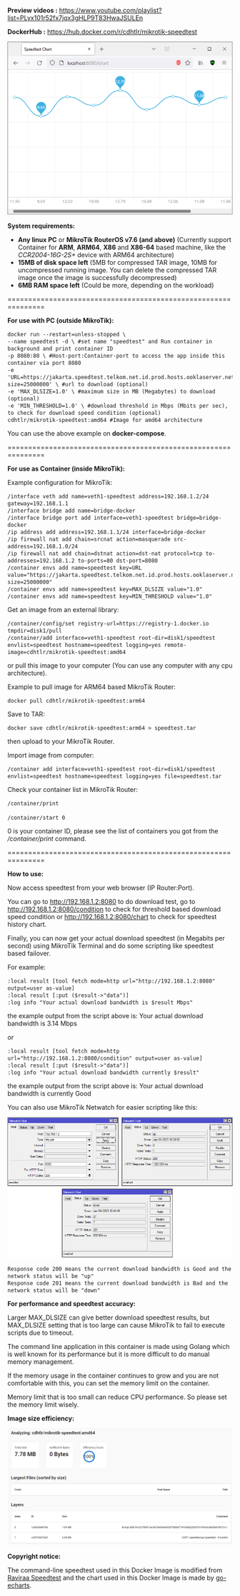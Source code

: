 <b>Preview videos  :</b> https://www.youtube.com/playlist?list=PLyx101r52fx7jqx3gHLP9T83HwaJSULEn

<b>DockerHub :</b> https://hub.docker.com/r/cdhtlr/mikrotik-speedtest

![](https://raw.githubusercontent.com/cdhtlr/MikroTik-Speedtest/main/Web_Demo.png "Web Demo")

<b>System requirements:</b>
- <b>Any linux PC</b> or <b>MikroTik RouterOS v7.6 (and above)</b> (Currently support Container for <b>ARM</b>, <b>ARM64</b>, <b>X86</b> and <b>X86-64</b> based machine, like the <i>CCR2004-16G-2S+</i> device with ARM64 architecture)
- <b>15MB of disk space left</b> (5MB for compressed TAR image, 10MB for uncompressed running image. You can delete the compressed TAR image once the image is successfully decompressed)
- <b>6MB RAM space left</b> (Could be more, depending on the workload)

===============================================================

<b>For use with PC (outside MikroTik):</b>

    docker run --restart=unless-stopped \ 
    --name speedtest -d \ #set name "speedtest" and Run container in background and print container ID
    -p 8080:80 \ #Host-port:Container-port to access the app inside this container via port 8080
    -e 'URL=https://jakarta.speedtest.telkom.net.id.prod.hosts.ooklaserver.net:8080/download?size=25000000' \ #url to download (optional)
    -e 'MAX_DLSIZE=1.0' \ #maximum size in MB (Megabytes) to download (optional)
    -e 'MIN_THRESHOLD=1.0' \ #download threshold in Mbps (Mbits per sec), to check for download speed condition (optional)
    cdhtlr/mikrotik-speedtest:amd64 #Image for amd64 architecture

You can use the above example on <b>docker-compose</b>.

===============================================================

<b>For use as Container (inside MikroTik):</b>

Example configuration for MikroTik:

    /interface veth add name=veth1-speedtest address=192.168.1.2/24 gateway=192.168.1.1
    /interface bridge add name=bridge-docker
    /interface bridge port add interface=veth1-speedtest bridge=bridge-docker
    /ip address add address=192.168.1.1/24 interface=bridge-docker
    /ip firewall nat add chain=srcnat action=masquerade src-address=192.168.1.0/24
    /ip firewall nat add chain=dstnat action=dst-nat protocol=tcp to-addresses=192.168.1.2 to-ports=80 dst-port=8080
    /container envs add name=speedtest key=URL value="https://jakarta.speedtest.telkom.net.id.prod.hosts.ooklaserver.net:8080/download?size=25000000"
    /container envs add name=speedtest key=MAX_DLSIZE value="1.0"
    /container envs add name=speedtest key=MIN_THRESHOLD value="1.0"

Get an image from an external library:

    /container/config/set registry-url=https://registry-1.docker.io tmpdir=disk1/pull
    /container/add interface=veth1-speedtest root-dir=disk1/speedtest envlist=speedtest hostname=speedtest logging=yes remote-image=cdhtlr/mikrotik-speedtest:amd64

or pull this image to your computer (You can use any computer with any cpu architecture).

Example to pull image for ARM64 based MikroTik Router:

    docker pull cdhtlr/mikrotik-speedtest:arm64

Save to TAR:

    docker save cdhtlr/mikrotik-speedtest:arm64 > speedtest.tar

then upload to your MikroTik Router.

Import image from computer:

    /container add interface=veth1-speedtest root-dir=disk1/speedtest envlist=speedtest hostname=speedtest logging=yes file=speedtest.tar

Check your container list in MikroTik Router:

    /container/print

    /container/start 0

0 is your container ID, please see the list of containers you got from the <i>/container/print</i> command.

===============================================================

<b>How to use:</b>

Now access speedtest from your web browser  (IP Router:Port).

You can go to http://192.168.1.2:8080 to do download test, go to http://192.168.1.2:8080/condition to check for threshold based download speed condition or http://192.168.1.2:8080/chart to check for speedtest history chart.

Finally, you can now get your actual download speedtest (in Megabits per second) using MikroTik Terminal and do some scripting like speedtest based failover.

For example:

    :local result [tool fetch mode=http url="http://192.168.1.2:8080" output=user as-value]
    :local result [:put ($result->"data")]
    :log info "Your actual download bandwidth is $result Mbps"
the example output from the script above is: Your actual download bandwidth is 3.14 Mbps

or

    :local result [tool fetch mode=http url="http://192.168.1.2:8080/condition" output=user as-value]
    :local result [:put ($result->"data")]
    :log info "Your actual download bandwidth currently $result"
the example output from the script above is: Your actual download bandwidth is currently Good

You can also use MikroTik Netwatch for easier scripting like this:

![](https://raw.githubusercontent.com/cdhtlr/MikroTik-Speedtest/main/Netwatch.png "Netwatch")

	Response code 200 means the current download bandwidth is Good and the network status will be "up"
	Response code 201 means the current download bandwidth is Bad and the network status will be "down"

<b>For performance and speedtest accuracy:</b>

Larger MAX_DLSIZE can give better download speedtest results, but MAX_DLSIZE setting that is too large can cause MikroTik to fail to execute scripts due to timeout.

The command line application in this container is made using Golang which is well known for its performance but it is more difficult to do manual memory management.

If the memory usage in the container continues to grow and you are not comfortable with this, you can set the memory limit on the container.

Memory limit that is too small can reduce CPU performance. So please set the memory limit wisely.

<b>Image size efficiency:</b>

![](https://raw.githubusercontent.com/cdhtlr/MikroTik-Speedtest/main/Dive-in_result.png "Dive-in efficiency test result")

<b>Copyright notice:</b>

The command-line speedtest used in this Docker Image is modified from <a href="https://github.com/raviraa/speedtest">Raviraa Speedtest</a> and the chart used in this Docker Image is made by <a href="https://github.com/go-echarts/go-echarts">go-echarts</a>.
